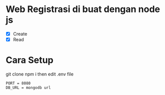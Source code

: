 # Web Registrasi di buat dengan node js

- [x] Create
- [x] Read

# Cara Setup
git clone 
npm i 
then edit .env file
```env
PORT = 8080
DB_URL = mongodb url
